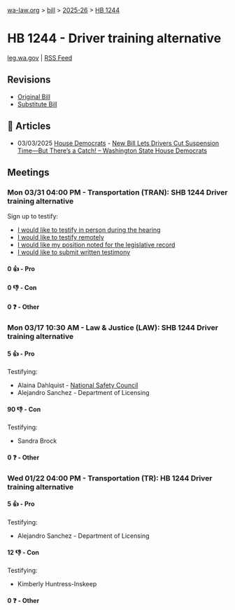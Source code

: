 [wa-law.org](/) > [bill](/bill/) > [2025-26](/bill/2025-26/) > [HB 1244](/bill/2025-26/hb/1244/)

# HB 1244 - Driver training alternative
[leg.wa.gov](https://app.leg.wa.gov/billsummary?BillNumber=1244&Year=2025&Initiative=false) | [RSS Feed](./rss.xml)

## Revisions
* [Original Bill](1/)
* [Substitute Bill](S/)

## 📰 Articles
* 03/03/2025 [House Democrats](/org/house_democrats/) - [New Bill Lets Drivers Cut Suspension Time—But There’s a Catch! – Washington State House Democrats](https://housedemocrats.wa.gov/blog/2025/03/03/new-bill-lets-drivers-cut-suspension-time-but-theres-a-catch/#:~:text=House%20Bill%201244)

## Meetings
### Mon 03/31 04:00 PM - Transportation (TRAN): SHB 1244 Driver training alternative
Sign up to testify:
* [I would like to testify in person during the hearing](https://app.leg.wa.gov/csi/Testifier/Add?chamber=House&mId=33235&aId=166720&caId=26759&tId=1)
* [I would like to testify remotely](https://app.leg.wa.gov/csi/Testifier/Add?chamber=House&mId=33235&aId=166720&caId=26759&tId=2)
* [I would like my position noted for the legislative record](https://app.leg.wa.gov/csi/Testifier/Add?chamber=House&mId=33235&aId=166720&caId=26759&tId=3)
* [I would like to submit written testimony](https://app.leg.wa.gov/csi/Testifier/Add?chamber=House&mId=33235&aId=166720&caId=26759&tId=4)

#### 0 👍 - Pro

#### 0 👎 - Con

#### 0 ❓ - Other

### Mon 03/17 10:30 AM - Law & Justice (LAW): SHB 1244 Driver training alternative
#### 5 👍 - Pro
Testifying:
* Alaina Dahlquist - [National Safety Council](/org/national_safety_council/)
* Alejandro Sanchez - Department of Licensing

#### 90 👎 - Con
Testifying:
* Sandra Brock

#### 0 ❓ - Other

### Wed 01/22 04:00 PM - Transportation (TR): HB 1244 Driver training alternative
#### 5 👍 - Pro
Testifying:
* Alejandro Sanchez - Department of Licensing

#### 12 👎 - Con
Testifying:
* Kimberly Huntress-Inskeep

#### 0 ❓ - Other
